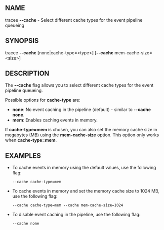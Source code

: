## NAME

tracee **--cache** - Select different cache types for the event pipeline queueing

## SYNOPSIS

tracee **--cache** [none|cache-type=\<type\>] [**--cache** mem-cache-size=\<size\>]

## DESCRIPTION

The **--cache** flag allows you to select different cache types for the event pipeline queueing.

Possible options for **cache-type** are:

- **none**: No event caching in the pipeline (default) - similar to **--cache none**.
- **mem**: Enables caching events in memory.

If **cache-type=mem** is chosen, you can also set the memory cache size in megabytes (MB) using the **mem-cache-size** option. This option only works when **cache-type=mem**.

## EXAMPLES

- To cache events in memory using the default values, use the following flag:

  ```console
  --cache cache-type=mem
  ```

- To cache events in memory and set the memory cache size to 1024 MB, use the following flag:

  ```console
  --cache cache-type=mem --cache mem-cache-size=1024
  ```

- To disable event caching in the pipeline, use the following flag:

  ```console
  --cache none
  ```
